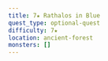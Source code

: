 ```yaml
---
title: 7★ Rathalos in Blue
quest_type: optional-quest
difficulty: 7★
location: ancient-forest
monsters: []
---
```

